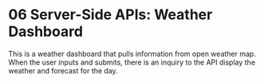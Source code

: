 # 06 Server-Side APIs: Weather Dashboard

This is a weather dashboard that pulls information from open weather map. When the user inputs and submits, there is an inquiry to the API display the weather and forecast for the day.
